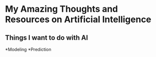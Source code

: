 # My Amazing Thoughts and Resources on Artificial Intelligence

## Things I want to do with AI

*Modeling
*Prediction
